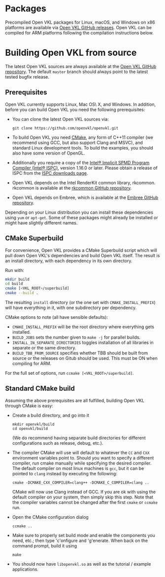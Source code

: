 Packages
========

Precompiled Open VKL packages for Linux, macOS, and Windows on x86 platforms
are available via
[Open VKL GitHub releases](https://github.com/openvkl/openvkl/releases).
Open VKL can be compiled for ARM platforms following the compilation
instructions below.

Building Open VKL from source
=============================

The latest Open VKL sources are always available at the [Open VKL GitHub
repository](http://github.com/OpenVKL/openvkl). The default `master` branch
should always point to the latest tested bugfix release.

Prerequisites
-------------

Open VKL currently supports Linux, Mac OS\ X, and Windows. In addition, before
you can build Open VKL you need the following prerequisites:

-   You can clone the latest Open VKL sources via:

        git clone https://github.com/openvkl/openvkl.git

-   To build Open VKL you need [CMake](http://www.cmake.org), any form of C++11
    compiler (we recommend using GCC, but also support Clang and MSVC), and
    standard Linux development tools. To build the examples, you should also
    have some version of OpenGL.

-   Additionally you require a copy of the [Intel® Implicit SPMD Program
    Compiler (Intel® ISPC)](http://ispc.github.io), version 1.16.0 or later.
    Please obtain a release of ISPC from the [ISPC downloads
    page](https://ispc.github.io/downloads.html).

-   Open VKL depends on the Intel RenderKit common library, rkcommon. rkcommon is
    available at the [rkcommon GitHub
    repository](https://github.com/ospray/rkcommon).

-   Open VKL depends on Embree, which is available at the [Embree GitHub
    repository](https://github.com/embree/embree).

Depending on your Linux distribution you can install these dependencies using
`yum` or `apt-get`. Some of these packages might already be installed or might
have slightly different names.

CMake Superbuild
----------------

For convenience, Open VKL provides a CMake Superbuild script which will pull
down Open VKL's dependencies and build Open VKL itself. The result is an install
directory, with each dependency in its own directory.

Run with:

```bash
mkdir build
cd build
cmake [<VKL_ROOT>/superbuild]
cmake --build .
```

The resulting `install` directory (or the one set with `CMAKE_INSTALL_PREFIX`)
will have everything in it, with one subdirectory per dependency.

CMake options to note (all have sensible defaults):

- `CMAKE_INSTALL_PREFIX` will be the root directory where everything gets
  installed.
- `BUILD_JOBS` sets the number given to `make -j` for parallel builds.
- `INSTALL_IN_SEPARATE_DIRECTORIES` toggles installation of all libraries in
  separate or the same directory.
- `BUILD_TBB_FROM_SOURCE` specifies whether TBB should be built from
   source or the releases on Gitub should be used. This must be ON
   when compiling for ARM.

For the full set of options, run `ccmake [<VKL_ROOT>/superbuild]`.

Standard CMake build
--------------------

Assuming the above prerequisites are all fulfilled, building Open VKL through
CMake is easy:

-   Create a build directory, and go into it

        mkdir openvkl/build
        cd openvkl/build

    (We do recommend having separate build directories for different
    configurations such as release, debug, etc.).

-   The compiler CMake will use will default to whatever the `CC` and
    `CXX` environment variables point to. Should you want to specify a
    different compiler, run cmake manually while specifying the desired
    compiler. The default compiler on most linux machines is `gcc`, but
    it can be pointed to `clang` instead by executing the following:

        cmake -DCMAKE_CXX_COMPILER=clang++ -DCMAKE_C_COMPILER=clang ..

    CMake will now use Clang instead of GCC. If you are ok with using
    the default compiler on your system, then simply skip this step.
    Note that the compiler variables cannot be changed after the first
    `cmake` or `ccmake` run.

-   Open the CMake configuration dialog

        ccmake ..

-   Make sure to properly set build mode and enable the components you
    need, etc.; then type 'c'onfigure and 'g'enerate. When back on the
    command prompt, build it using

        make

-   You should now have `libopenvkl.so` as well as the tutorial / example
    applications.
